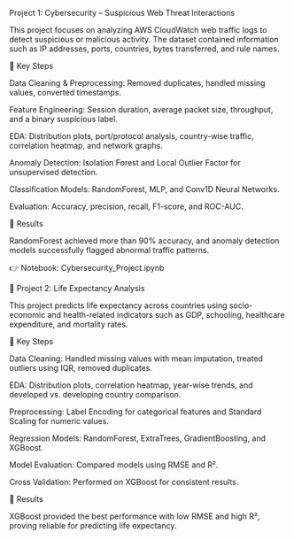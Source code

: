 Project 1: Cybersecurity – Suspicious Web Threat Interactions

This project focuses on analyzing AWS CloudWatch web traffic logs to detect suspicious or malicious activity. The dataset contained information such as IP addresses, ports, countries, bytes transferred, and rule names.

🔹 Key Steps

Data Cleaning & Preprocessing: Removed duplicates, handled missing values, converted timestamps.

Feature Engineering: Session duration, average packet size, throughput, and a binary suspicious label.

EDA: Distribution plots, port/protocol analysis, country-wise traffic, correlation heatmap, and network graphs.

Anomaly Detection: Isolation Forest and Local Outlier Factor for unsupervised detection.

Classification Models: RandomForest, MLP, and Conv1D Neural Networks.

Evaluation: Accuracy, precision, recall, F1-score, and ROC-AUC.

🔹 Results

RandomForest achieved more than 90% accuracy, and anomaly detection models successfully flagged abnormal traffic patterns.

👉 Notebook: Cybersecurity_Project.ipynb

🚀 Project 2: Life Expectancy Analysis

This project predicts life expectancy across countries using socio-economic and health-related indicators such as GDP, schooling, healthcare expenditure, and mortality rates.

🔹 Key Steps

Data Cleaning: Handled missing values with mean imputation, treated outliers using IQR, removed duplicates.

EDA: Distribution plots, correlation heatmap, year-wise trends, and developed vs. developing country comparison.

Preprocessing: Label Encoding for categorical features and Standard Scaling for numeric values.

Regression Models: RandomForest, ExtraTrees, GradientBoosting, and XGBoost.

Model Evaluation: Compared models using RMSE and R².

Cross Validation: Performed on XGBoost for consistent results.

🔹 Results

XGBoost provided the best performance with low RMSE and high R², proving reliable for predicting life expectancy.
